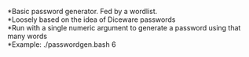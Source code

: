 *Basic password generator. Fed by a wordlist.  
*Loosely based on the idea of Diceware passwords  
*Run with a single numeric argument to generate a password using that many words  
*Example: ./passwordgen.bash 6  